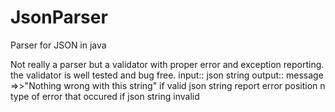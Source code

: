 # JsonParser
Parser for JSON in java

Not really a parser but a validator with proper error and exception reporting.
the validator is well tested and bug free.
input:: json string
output:: message =>>"Nothing wrong with this string" if valid json string
          report error position n type of error that occured if json string invalid
  

